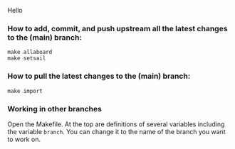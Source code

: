 Hello

### How to add, commit, and push upstream all the latest changes to the (main) branch:
```
make allaboard
make setsail
```

### How to pull the latest changes to the (main) branch:
`make import`

### Working in other branches
Open the Makefile. At the top are definitions of several variables including the variable `branch`. You can change it to the name of the branch you want to work on.

